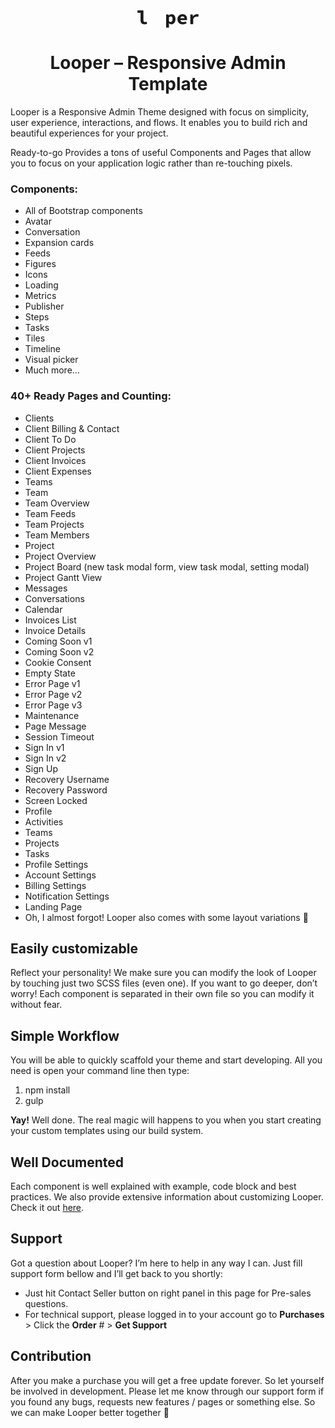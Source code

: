 <div align="center">
	<a href="index.html">
		<svg xmlns="http://www.w3.org/2000/svg" xmlns:xlink="http://www.w3.org/1999/xlink" height="28" viewBox="0 0 351 100">
			<defs>
				<path id="a" d="M156.538 45.644v1.04a6.347 6.347 0 0 1-1.847 3.98L127.708 77.67a6.338 6.338 0 0 1-3.862 1.839h-1.272a6.34 6.34 0 0 1-3.862-1.839L91.728 50.664a6.353 6.353 0 0 1 0-9l9.11-9.117-2.136-2.138a3.171 3.171 0 0 0-4.498 0L80.711 43.913a3.177 3.177 0 0 0-.043 4.453l-.002.003.048.047 24.733 24.754-4.497 4.5a6.339 6.339 0 0 1-3.863 1.84h-1.27a6.337 6.337 0 0 1-3.863-1.84L64.971 50.665a6.353 6.353 0 0 1 0-9l26.983-27.008a6.336 6.336 0 0 1 4.498-1.869c1.626 0 3.252.622 4.498 1.87l26.986 27.006a6.353 6.353 0 0 1 0 9l-9.11 9.117 2.136 2.138a3.171 3.171 0 0 0 4.498 0l13.49-13.504a3.177 3.177 0 0 0 .046-4.453l.002-.002-.047-.048-24.737-24.754 4.498-4.5a6.344 6.344 0 0 1 8.996 0l26.983 27.006a6.347 6.347 0 0 1 1.847 3.98zm-46.707-4.095l-2.362 2.364a3.178 3.178 0 0 0 0 4.501l2.362 2.364 2.361-2.364a3.178 3.178 0 0 0 0-4.501l-2.361-2.364z"></path>
			</defs>
			<g fill="none" fill-rule="evenodd">
				<path fill="currentColor" fill-rule="nonzero" d="M39.252 80.385c-13.817 0-21.06-8.915-21.06-22.955V13.862H.81V.936h33.762V58.1c0 6.797 4.346 9.026 9.026 9.026 2.563 0 5.237-.446 8.58-1.783l3.677 12.034c-5.794 1.894-9.694 3.009-16.603 3.009zM164.213 99.55V23.78h13.372l1.225 5.571h.335c4.457-4.011 10.585-6.908 16.491-6.908 13.817 0 22.174 11.031 22.174 28.08 0 18.943-11.588 29.863-23.957 29.863-4.903 0-9.694-2.117-13.594-6.017h-.446l.78 9.025V99.55h-16.38zm25.852-32.537c6.128 0 10.92-4.903 10.92-16.268 0-9.917-3.232-14.932-10.14-14.932-3.566 0-6.797 1.56-10.252 5.126v22.397c3.12 2.674 6.686 3.677 9.472 3.677zm69.643 13.372c-17.272 0-30.643-10.586-30.643-28.972 0-18.163 13.928-28.971 28.748-28.971 17.049 0 26.075 11.477 26.075 26.52 0 3.008-.558 6.017-.78 7.354h-37.663c1.56 8.023 7.465 11.589 16.491 11.589 5.014 0 9.36-1.337 14.263-3.9l5.46 9.917c-6.351 4.011-14.597 6.463-21.951 6.463zm-1.338-45.463c-6.462 0-11.031 3.454-12.702 10.363h23.622c-.78-6.797-4.568-10.363-10.92-10.363zm44.238 44.126V23.779h13.371l1.337 12.034h.334c5.46-9.025 13.595-13.371 22.398-13.371 4.902 0 7.465.78 10.697 2.228l-3.343 13.706c-3.454-1.003-5.683-1.56-9.806-1.56-6.797 0-13.928 3.566-18.608 13.483v28.749h-16.38z"></path>
      	<use class="fill-warning" xlink:href="#a"></use>
    	</g>
    </svg>
  </a>
  <br>
  <h1>Looper – Responsive Admin Template</h1>
</div>
Looper is a Responsive Admin Theme designed with focus on simplicity, user experience, interactions, and flows. It enables you to build rich and beautiful experiences for your project.

Ready-to-go
Provides a tons of useful Components and Pages that allow you to focus on your application logic rather than re-touching pixels.

<h3>Components:</h3>

- All of Bootstrap components
- Avatar
- Conversation
- Expansion cards
- Feeds
- Figures
- Icons
- Loading
- Metrics
- Publisher
- Steps
- Tasks
- Tiles
- Timeline
- Visual picker
- Much more…

<h3>40+ Ready Pages and Counting:</h3>

- Clients
- Client Billing & Contact
- Client To Do
- Client Projects
- Client Invoices
- Client Expenses
- Teams
- Team
- Team Overview
- Team Feeds
- Team Projects
- Team Members
- Project
- Project Overview
- Project Board (new task modal form, view task modal, setting modal)
- Project Gantt View
- Messages
- Conversations
- Calendar
- Invoices List
- Invoice Details
- Coming Soon v1
- Coming Soon v2
- Cookie Consent
- Empty State
- Error Page v1
- Error Page v2
- Error Page v3
- Maintenance
- Page Message
- Session Timeout
- Sign In v1
- Sign In v2
- Sign Up
- Recovery Username
- Recovery Password
- Screen Locked
- Profile
- Activities
- Teams
- Projects
- Tasks
- Profile Settings
- Account Settings
- Billing Settings
- Notification Settings
- Landing Page
- Oh, I almost forgot! Looper also comes with some layout variations 🙂

## Easily customizable

Reflect your personality! We make sure you can modify the look of Looper by touching just two SCSS files (even one). If you want to go deeper, don’t worry! Each component is separated in their own file so you can modify it without fear.

## Simple Workflow

You will be able to quickly scaffold your theme and start developing. All you need is open your command line then type:

1. npm install
2. gulp

<b>Yay!</b> Well done. The real magic will happens to you when you start creating your custom templates using our build system.

## Well Documented

Each component is well explained with example, code block and best practices. We also provide extensive information about customizing Looper. Check it out <a href="" target="_blank">here</a>.

## Support

Got a question about Looper? I’m here to help in any way I can. Just fill support form bellow and I’ll get back to you shortly:

- Just hit Contact Seller button on right panel in this page for Pre-sales questions.
- For technical support, please logged in to your account go to <b>Purchases</b> > Click the <b>Order</b> # > <b>Get Support</b>

## Contribution

After you make a purchase you will get a free update forever. So let yourself be involved in development. Please let me know through our support form if you found any bugs, requests new features / pages or something else. So we can make Looper better together 🙂
